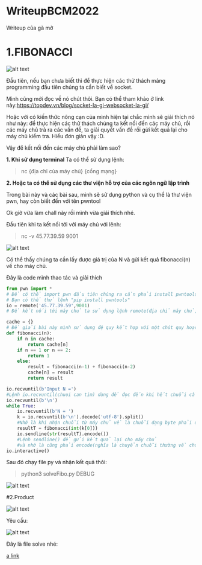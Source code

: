 # WriteupBCM2022
Writeup của gà mờ
# 1.FIBONACCI
![alt text](https://github.com/northern-cyber/WriteupBCM2022/blob/main/Fibonacci.png)

Đầu tiên, nếu bạn chưa biết thì để thực hiện các thử thách mảng programming đầu tiên chúng ta cần biết về socket. 

Mình cũng mới đọc về nó chút thôi.
Bạn có thể tham khảo ở link này:https://topdev.vn/blog/socket-la-gi-websocket-la-gi/ 


Hoặc với có kiến thức nông cạn của mình hiện tại chắc mình sẽ giải thích nó như này: để thực hiện các thử thách chúng ta kết nối đến các máy chủ, rồi các máy chủ
trả ra các vấn đề, ta giải quyết vấn đề rồi gửi kết quả lại cho máy chủ kiểm tra. Hiểu đơn giản vậy :D.

Vậy để kết nối đến các máy chủ phải làm sao?

__1. Khi sử dụng terminal__
Ta có thể sử dụng lệnh:
>nc {địa chỉ của máy chủ} {cổng mạng} 

__2. Hoặc ta có thể sử dụng các thư viện hỗ trợ của các ngôn ngữ lập trình__

Trong bài này và các bài sau, mình sẽ sử dụng python và cụ thể là thư viện pwn, hay còn biết đến với tên pwntool

Ok giờ vừa làm chall này rồi mình vừa giải thích nhé.

Đầu tiên khi ta kết nối tới với máy chủ với lênh:
>nc -v 45.77.39.59 9001

![alt text](https://github.com/northern-cyber/WriteupBCM2022/blob/main/terminal.png)

Có thể thấy chúng ta cần lấy được giá trị của N và gửi kết quả fibonacci(n) về cho máy chủ.

Đây là code mình thao tác và giải thích

```python
from pwn import *
# Để có thể import pwn đầu tiên chúng ra cần phải install pwntools
# Bạn có thể thử lệnh "pip install pwntools"
io = remote('45.77.39.59',9001)
# Để kết nối tới máy chủ ta sử dụng lệnh remote(địa chỉ máy chủ, cổng kết nối )

cache = {}
# Để giải bài này mình sử dụng đệ quy kết hợp với một chút quy hoạch động
def fibonacci(n):
    if n in cache:
        return cache[n]
    if n == 1 or n == 2:
        return 1
    else:
        result = fibonacci(n-1) + fibonacci(n-2)
        cache[n] = result
        return result

io.recvuntil(b'Input N =')
#Lệnh io.recvuntil(chuoi can tim) dùng để đọc đến khi hết chuỗi cần tìm
io.recvuntil(b'\n')
while True:
    io.recvuntil(b'N = ')
    k = io.recvuntil(b'\n').decode('utf-8').split()
    #Nhớ là khi nhận chuỗi từ máy chủ về là chuỗi dạng byte phải decode('utf-8') để về chuỗi thường nhé 
    resultT = fibonacci(int(k[0]))
    io.sendline(str(resultT).encode())
    #Lệnh sendline() để gửi kết quả lại cho máy chủ
    #và nhớ là cũng phải encode(nghĩa là chuyển chuỗi thường về chuỗi byte )rồi gửi lại cho máy chủ
io.interactive()
```
Sau đó chạy file py và nhận kết quả thôi:
>python3 solveFibo.py DEBUG

![alt text](https://github.com/northern-cyber/WriteupBCM2022/blob/main/fiboResult.png)

#2.Product

![alt text](https://github.com/northern-cyber/WriteupBCM2022/blob/main/Product.png)

Yêu cầu:

![alt text](https://github.com/northern-cyber/WriteupBCM2022/blob/main/productTer.png)

Đây là file solve nhé:

[a link](https://github.com/northern-cyber/WriteupBCM2022/blob/main/solvePro.py)
